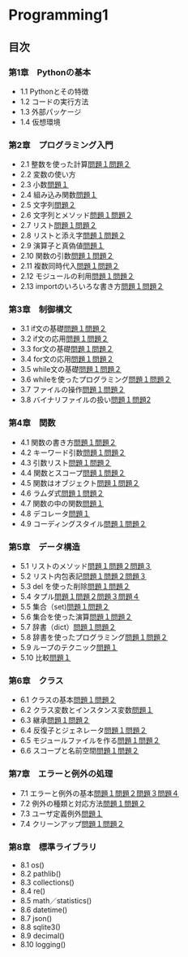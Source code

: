 # Programming1

## 目次
### 第1章　Pythonの基本
* 1.1 Pythonとその特徴
* 1.2 コードの実行方法
* 1.3 外部パッケージ
* 1.4 仮想環境


### 第2章　プログラミング入門
* 2.1 整数を使った計算[問題１](./chapter02/Q2_1_1.py)[問題２](./chapter02/Q2_1_2.py)
* 2.2 変数の使い方
* 2.3 小数[問題１](chapter02/Q2_3_1.py)
* 2.4 組み込み関数[問題１](chapter02/Q2_4_1.py)
* 2.5 文字列[問題２](chapter02/Q2_5_2.py)
* 2.6 文字列とメソッド[問題１](chapter/Q2_6_1.py)[問題２](chapter02/Q2_6_2.py)
* 2.7 リスト[問題１](chapter02/Q2_7_1.py)[問題２](chapter02/Q2_7_2.py)
* 2.8 リストと添え字[問題１](chapter02/Q2_8_1.py)[問題２](chapter02/Q2_8_2.py)
* 2.9 演算子と真偽値[問題１](chapter02/Q2_9_1.py)
* 2.10 関数の引数[問題１](chapter02/Q2_10_1.py)[問題２](chapter02/Q2_10_2.py)
* 2.11 複数同時代入[問題１](chapter02/Q2_11_1.py)[問題２](chapter02/Q2_11_2.py)
* 2.12 モジュールの利用[問題１](chapter02/Q2_12_1.py)[問題２](chapter02/Q2_12_2.py)
* 2.13 importのいろいろな書き方[問題１](chapter02/Q2_13_1.py)[問題２](chapter02/Q2_13_2.py)


### 第3章　制御構文
* 3.1 if文の基礎[問題１](chapter03/Q3_1_1.py)[問題２](chapter03/Q3_1_2.py)
* 3.2 if文の応用[問題１](chapter03/Q3_2_1.py)[問題２](chapter03/Q3_2_2.py)
* 3.3 for文の基礎[問題１](chapter03/Q3_3_1.py)[問題２](chapter03/Q3_3_2.py)
* 3.4 for文の応用[問題１](chapter03/Q3_4_1.py)[問題２](chapter03/Q3_4_2.py)
* 3.5 while文の基礎[問題１](chapter03/Q3_5_1.py)[問題２](chapter03/Q3_5_2.py)
* 3.6 whileを使ったプログラミング[問題１](chapter03/Q3_6_1.py)[問題２](chapter03/Q3_6_2.py)
* 3.7 ファイルの操作[問題１](chapter03/Q3_7_1.py)[問題２](chapter03/Q3_7_2.py)
* 3.8 バイナリファイルの扱い[問題１](chapter03/Q3_8_1.py)[問題2](chapter03/Q3_8_2)


### 第4章　関数
* 4.1 関数の書き方[問題１](chapter04/Q4_1_1.py)[問題２](chapter04/Q4_1_2.py)
* 4.2 キーワード引数[問題１](chapter04/Q4_2_1.py)[問題２](chapter04/Q4_2_2.py)
* 4.3 引数リスト[問題１](chapter04/Q4_3_1.py)[問題２](chapter04/Q4_3_2.py)
* 4.4 関数とスコープ[問題１](chapter04/Q4_4_1.py)[問題２](chapter04/Q4_4_2.py)
* 4.5 関数はオブジェクト[問題１](chapter04/Q4_5_1.py)[問題２](chapter04/Q4_5_2.py)
* 4.6 ラムダ式[問題１](chapter04/Q4_6_1.py)[問題２](chapter04/Q4_6_2.py)
* 4.7 関数の中の関数[問題１](chapter04/Q4_7_1.py)
* 4.8 デコレータ[問題１](chapter04/Q4_8_1.py)
* 4.9 コーディングスタイル[問題１](chapter04/Q4_9_1.py)[問題２](chapter04/Q4_9_2.py)


### 第5章　データ構造
* 5.1 リストのメソッド[問題１](chapter05/Q5_1_1.py)[問題２](chapter05/Q5_1_2.py)[問題３](chapter05/Q5_1_3.py)
* 5.2 リスト内包表記[問題１](chapter05/Q5_2_1.py)[問題２](chapter05/Q5_2_2.py)[問題３](chapter05/Q5_2_3.py)
* 5.3 del を使った削除[問題１](chapter05/Q5_3_1.py)[問題２](chapter05/Q5_3_2.py)
* 5.4 タプル[問題１](chapter05/Q5_4_1.py)[問題２](chapter05/Q5_4_2.py)[問題３](chapter05/Q5_4_3.py)[問題４](chapter05/Q5_4_4.py)
* 5.5 集合（set)[問題１](chapter05/Q5_5_1.py)[問題２](chapter05/Q5_5_2.py)
* 5.6 集合を使った演算[問題１](chapter05/Q5_6_1.py)[問題２](chapter05/Q5_6_2.py)
* 5.7 辞書（dict）[問題１](chapter05/Q5_7_1.py)[問題２](chapter05/Q5_7_2.py)
* 5.8 辞書を使ったプログラミング[問題１](chapter05/Q5_8_1.py)[問題２](chapter05/Q5_8_2.py)
* 5.9 ループのテクニック[問題１](chapter05/Q5_9_1.py)
* 5.10 比較[問題１](chapter05/Q5_10_1.py)


### 第6章　クラス
* 6.1 クラスの基本[問題１](chapter06/Q6_1_1.py)[問題２](chapter06/Q6_1_2.py)
* 6.2 クラス変数とインスタンス変数[問題１](chapter06/Q6_2_1.py)
* 6.3 継承[問題１](chapter06/Q6_3_1.py)[問題２](chapter06/Q6_3_2.py)
* 6.4 反復子とジェネレータ[問題１](chapter06/Q6_4_1.py)[問題２](chapter06/Q6_4_2.py)
* 6.5 モジュールファイルを作る[問題１](chapter06/Q6_5_1.py)[問題２](chapter06/Q6_5_2.py)
* 6.6 スコープと名前空間[問題１](chapter06/Q6_6_1.py)[問題２](chapter06/Q6_6_2.py)


### 第7章　エラーと例外の処理
* 7.1 エラーと例外の基本[問題１](chapter07/Q7_1_1.py)[問題２](chapter07/Q7_1_2.py)[問題３](chapter07/Q7_1_3.py)[問題４](chapter07/Q7_1_4.py)
* 7.2 例外の種類と対応方法[問題１](chapter07/Q7_2_1.py)[問題２](chapter07/Q7_2_2.py)
* 7.3 ユーザ定義例外[問題１](chapter07/Q7_3_1.py)
* 7.4 クリーンアップ[問題１](chapter07/Q7_4_1.py)[問題２](chapter07/Q7_4_2.py)


### 第8章　標準ライブラリ
* 8.1 os()
* 8.2 pathlib()
* 8.3 collections()
* 8.4 re()
* 8.5 math／statistics()
* 8.6 datetime()
* 8.7 json()
* 8.8 sqlite3()
* 8.9 decimal()
* 8.10 logging()

